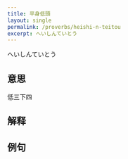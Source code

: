 ```yaml
---
title: 平身低頭
layout: single
permalink: /proverbs/heishi-n-teitou
excerpt: へいしんていとう
---
```


へいしんていとう

## 意思

低三下四

## 解释

## 例句

